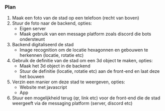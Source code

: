 ### Plan
 1. Maak een foto van de stad op een telefoon (recht van boven)
 2. Stuur de foto naar de backend, opties:
	 - Eigen server
	 - Maak gebruik van een message platform zoals discord die bots ondersteunt
3. Backend digitaliseerd de stad
	- Image recognition om de locatie hexagonnen en gebouwen te herkennen (locatie, rotatie etc)
4. Gebruik de definitie van de stad om een 3d object te maken, opties:
	- Maak het 3d object in de backend
	- Stuur de definitie (locatie, rotatie etc) aan de front-end en laat deze het bouwen
5. Verzin een manier om deze stad te weergeven, opties:
	- Website met javascript
	- App
6. Stuur een mogelijkheid terug (qr, link etc) voor de front-end die de stad weergeeft via de messaging platform (server, discord etc)
